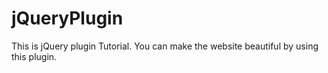 # jQueryPlugin

This is jQuery plugin Tutorial. You can make the website beautiful by using this plugin.
